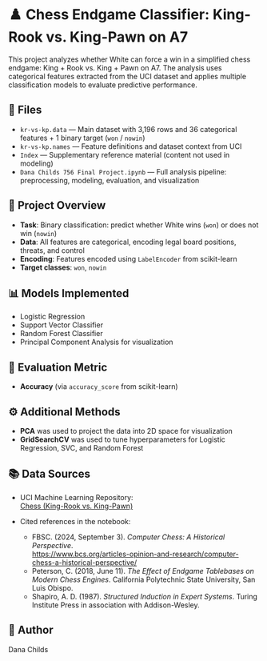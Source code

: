 # ♟️ Chess Endgame Classifier: King-Rook vs. King-Pawn on A7

This project analyzes whether White can force a win in a simplified chess endgame: King + Rook vs. King + Pawn on A7. The analysis uses categorical features extracted from the UCI dataset and applies multiple classification models to evaluate predictive performance.

## 📁 Files

- `kr-vs-kp.data` — Main dataset with 3,196 rows and 36 categorical features + 1 binary target (`won` / `nowin`)
- `kr-vs-kp.names` — Feature definitions and dataset context from UCI
- `Index` — Supplementary reference material (content not used in modeling)
- `Dana Childs 756 Final Project.ipynb` — Full analysis pipeline: preprocessing, modeling, evaluation, and visualization

## 🧠 Project Overview

- **Task**: Binary classification: predict whether White wins (`won`) or does not win (`nowin`)
- **Data**: All features are categorical, encoding legal board positions, threats, and control
- **Encoding**: Features encoded using `LabelEncoder` from scikit-learn
- **Target classes**: `won`, `nowin`

## 📊 Models Implemented

- Logistic Regression
- Support Vector Classifier
- Random Forest Classifier
- Principal Component Analysis for visualization

## 🧪 Evaluation Metric

- **Accuracy** (via `accuracy_score` from scikit-learn)

## ⚙️ Additional Methods

- **PCA** was used to project the data into 2D space for visualization
- **GridSearchCV** was used to tune hyperparameters for Logistic Regression, SVC, and Random Forest

## 📚 Data Sources

- UCI Machine Learning Repository:  
  [Chess (King-Rook vs. King-Pawn)](https://archive.ics.uci.edu/dataset/22/chess+king+rook+vs+king+pawn)

- Cited references in the notebook:
  - FBSC. (2024, September 3). *Computer Chess: A Historical Perspective*.  
    https://www.bcs.org/articles-opinion-and-research/computer-chess-a-historical-perspective/
  - Peterson, C. (2018, June 11). *The Effect of Endgame Tablebases on Modern Chess Engines*. California Polytechnic State University, San Luis Obispo.
  - Shapiro, A. D. (1987). *Structured Induction in Expert Systems*. Turing Institute Press in association with Addison-Wesley.

## 👤 Author

Dana Childs  
